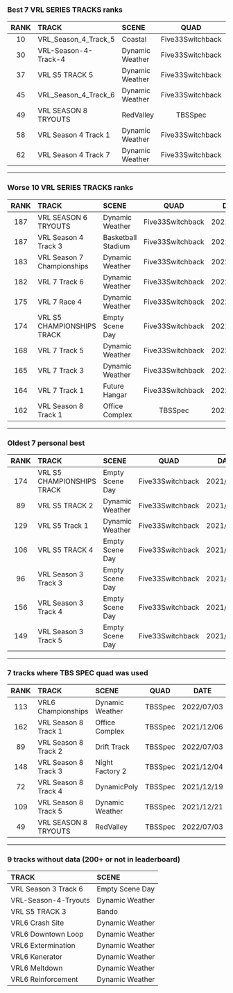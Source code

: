 ### Best 7 VRL SERIES TRACKS ranks
|RANK|TRACK|SCENE|QUAD|DATE|
|:---:|:---|:---|:---:|:---:|
|10|VRL_Season_4_Track_5|Coastal|Five33Switchback|2022/07/04|
|30|VRL-Season-4-Track-4|Dynamic Weather|Five33Switchback|2022/02/28|
|37|VRL S5 TRACK 5|Dynamic Weather|Five33Switchback|2022/07/04|
|45|VRL_Season_4_Track_6|Dynamic Weather|Five33Switchback|2022/07/04|
|49|VRL SEASON 8 TRYOUTS|RedValley|TBSSpec|2022/07/03|
|58|VRL Season 4 Track 1|Dynamic Weather|Five33Switchback|2021/05/03|
|62|VRL Season 4 Track 7|Dynamic Weather|Five33Switchback|2021/05/03|
---
### Worse 10 VRL SERIES TRACKS ranks
|RANK|TRACK|SCENE|QUAD|DATE|
|:---:|:---|:---|:---:|:---:|
|187|VRL SEASON 6 TRYOUTS|Dynamic Weather|Five33Switchback|2021/05/03|
|187|VRL Season 4 Track 3|Basketball Stadium|Five33Switchback|2021/05/03|
|183|VRL Season 7 Championships|Dynamic Weather|Five33Switchback|2022/02/28|
|182|VRL 7 Track 6|Dynamic Weather|Five33Switchback|2022/02/28|
|175|VRL 7 Race 4|Dynamic Weather|Five33Switchback|2022/02/02|
|174|VRL S5 CHAMPIONSHIPS TRACK|Empty Scene Day|Five33Switchback|2021/05/02|
|168|VRL 7 Track 5|Dynamic Weather|Five33Switchback|2022/02/28|
|165|VRL 7 Track 3|Dynamic Weather|Five33Switchback|2022/02/28|
|164|VRL 7 Track 1|Future Hangar|Five33Switchback|2022/02/28|
|162|VRL Season 8 Track 1|Office Complex|TBSSpec|2021/12/06|
---
### Oldest 7 personal best
|RANK|TRACK|SCENE|QUAD|DATE|
|:---:|:---|:---|:---:|:---:|
|174|VRL S5 CHAMPIONSHIPS TRACK|Empty Scene Day|Five33Switchback|2021/05/02|
|89|VRL S5 TRACK 2|Dynamic Weather|Five33Switchback|2021/05/02|
|129|VRL S5 Track 1|Dynamic Weather|Five33Switchback|2021/05/03|
|106|VRL S5 TRACK 4|Empty Scene Day|Five33Switchback|2021/05/03|
|96|VRL Season 3 Track 3|Empty Scene Day|Five33Switchback|2021/05/03|
|156|VRL Season 3 Track 4|Empty Scene Day|Five33Switchback|2021/05/03|
|149|VRL Season 3 Track 5|Empty Scene Day|Five33Switchback|2021/05/03|
---
### 7 tracks where TBS SPEC quad was used
|RANK|TRACK|SCENE|QUAD|DATE|
|:---:|:---|:---|:---:|:---:|
|113|VRL6 Championships|Dynamic Weather|TBSSpec|2022/07/03|
|162|VRL Season 8 Track 1|Office Complex|TBSSpec|2021/12/06|
|89|VRL Season 8 Track 2|Drift Track|TBSSpec|2022/07/03|
|148|VRL Season 8 Track 3|Night Factory 2|TBSSpec|2021/12/04|
|72|VRL Season 8 Track 4|DynamicPoly|TBSSpec|2021/12/19|
|109|VRL Season 8 Track 5|Dynamic Weather|TBSSpec|2021/12/21|
|49|VRL SEASON 8 TRYOUTS|RedValley|TBSSpec|2022/07/03|
---
### 9 tracks without data (200+ or not in leaderboard)
|TRACK|SCENE|
|:---|:---|
|VRL Season 3 Track 6|Empty Scene Day|
|VRL-Season-4-Tryouts|Dynamic Weather|
|VRL S5 TRACK 3|Bando|
|VRL6 Crash Site|Dynamic Weather|
|VRL6 Downtown Loop|Dynamic Weather|
|VRL6 Extermination|Dynamic Weather|
|VRL6 Kenerator|Dynamic Weather|
|VRL6 Meltdown|Dynamic Weather|
|VRL6 Reinforcement|Dynamic Weather|

